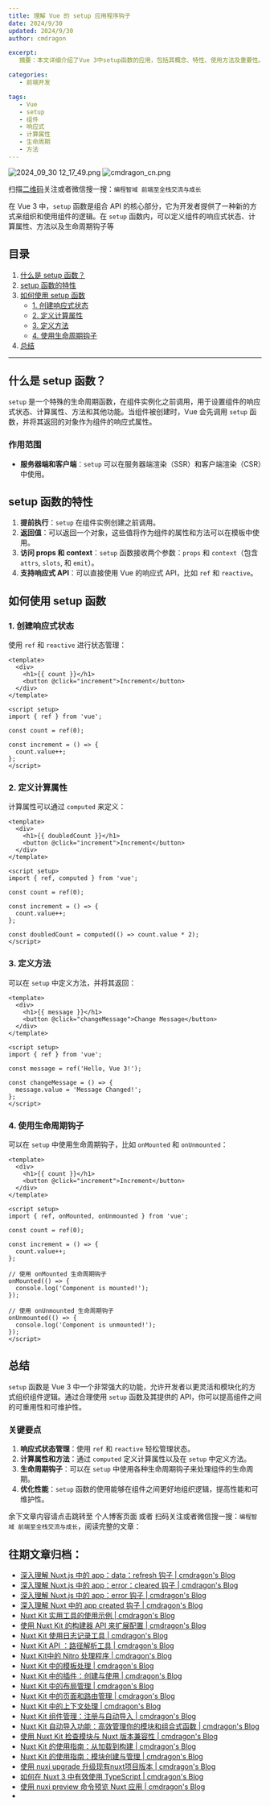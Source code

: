 ```yaml
---
title: 理解 Vue 的 setup 应用程序钩子
date: 2024/9/30
updated: 2024/9/30
author: cmdragon

excerpt:
   摘要：本文详细介绍了Vue 3中setup函数的应用，包括其概念、特性、使用方法及重要性。setup函数作为组合API的核心，在组件实例化前被调用，用于设置响应式状态、计算属性、方法和生命周期钩子，支持在SSR和CSR中使用。

categories:
   - 前端开发

tags:
   - Vue
   - setup
   - 组件
   - 响应式
   - 计算属性
   - 生命周期
   - 方法
---
```


<img src="https://static.amd794.com/blog/images/2024_09_30 12_17_49.png@blog" title="2024_09_30 12_17_49.png" alt="2024_09_30 12_17_49.png"/>


<img src="https://static.amd794.com/blog/images/cmdragon_cn.png" title="cmdragon_cn.png" alt="cmdragon_cn.png"/>


扫描[二维码](https://static.amd794.com/blog/images/cmdragon_cn.png)关注或者微信搜一搜：`编程智域 前端至全栈交流与成长`



在 Vue 3 中，`setup` 函数是组合 API 的核心部分，它为开发者提供了一种新的方式来组织和使用组件的逻辑。在 `setup` 函数内，可以定义组件的响应式状态、计算属性、方法以及生命周期钩子等

## 目录

1. [什么是 setup 函数？](#什么是-setup-函数)
2. [setup 函数的特性](#setup-函数的特性)
3. [如何使用 setup 函数](#如何使用-setup-函数)
   - [1. 创建响应式状态](#1-创建响应式状态)
   - [2. 定义计算属性](#2-定义计算属性)
   - [3. 定义方法](#3-定义方法)
   - [4. 使用生命周期钩子](#4-使用生命周期钩子)
4. [总结](#总结)

---

## 什么是 setup 函数？

`setup` 是一个特殊的生命周期函数，在组件实例化之前调用，用于设置组件的响应式状态、计算属性、方法和其他功能。当组件被创建时，Vue 会先调用 `setup` 函数，并将其返回的对象作为组件的响应式属性。

### 作用范围

- **服务器端和客户端**：`setup` 可以在服务器端渲染（SSR）和客户端渲染（CSR）中使用。

## setup 函数的特性

1. **提前执行**：`setup` 在组件实例创建之前调用。
2. **返回值**：可以返回一个对象，这些值将作为组件的属性和方法可以在模板中使用。
3. **访问 props 和 context**：`setup` 函数接收两个参数：`props` 和 `context`（包含 `attrs`, `slots`, 和 `emit`）。
4. **支持响应式 API**：可以直接使用 Vue 的响应式 API，比如 `ref` 和 `reactive`。

## 如何使用 setup 函数

### 1. 创建响应式状态

使用 `ref` 和 `reactive` 进行状态管理：

```vue
<template>
  <div>
    <h1>{{ count }}</h1>
    <button @click="increment">Increment</button>
  </div>
</template>

<script setup>
import { ref } from 'vue';

const count = ref(0);

const increment = () => {
  count.value++;
};
</script>
```

### 2. 定义计算属性

计算属性可以通过 `computed` 来定义：

```vue
<template>
  <div>
    <h1>{{ doubledCount }}</h1>
    <button @click="increment">Increment</button>
  </div>
</template>

<script setup>
import { ref, computed } from 'vue';

const count = ref(0);

const increment = () => {
  count.value++;
};

const doubledCount = computed(() => count.value * 2);
</script>
```

### 3. 定义方法

可以在 `setup` 中定义方法，并将其返回：

```vue
<template>
  <div>
    <h1>{{ message }}</h1>
    <button @click="changeMessage">Change Message</button>
  </div>
</template>

<script setup>
import { ref } from 'vue';

const message = ref('Hello, Vue 3!');

const changeMessage = () => {
  message.value = 'Message Changed!';
};
</script>
```

### 4. 使用生命周期钩子

可以在 `setup` 中使用生命周期钩子，比如 `onMounted` 和 `onUnmounted`：

```vue
<template>
  <div>
    <h1>{{ count }}</h1>
    <button @click="increment">Increment</button>
  </div>
</template>

<script setup>
import { ref, onMounted, onUnmounted } from 'vue';

const count = ref(0);

const increment = () => {
  count.value++;
};

// 使用 onMounted 生命周期钩子
onMounted(() => {
  console.log('Component is mounted!');
});

// 使用 onUnmounted 生命周期钩子
onUnmounted(() => {
  console.log('Component is unmounted!');
});
</script>
```

## 总结

`setup` 函数是 Vue 3 中一个非常强大的功能，允许开发者以更灵活和模块化的方式组织组件逻辑。通过合理使用 `setup` 函数及其提供的 API，你可以提高组件之间的可重用性和可维护性。

### 关键要点

1. **响应式状态管理**：使用 `ref` 和 `reactive` 轻松管理状态。
2. **计算属性和方法**：通过 `computed` 定义计算属性以及在 `setup` 中定义方法。
3. **生命周期钩子**：可以在 `setup` 中使用各种生命周期钩子来处理组件的生命周期。
4. **优化性能**：`setup` 函数的使用能够在组件之间更好地组织逻辑，提高性能和可维护性。


余下文章内容请点击跳转至 个人博客页面 或者 扫码关注或者微信搜一搜：`编程智域 前端至全栈交流与成长`，阅读完整的文章：

## 往期文章归档：

- [深入理解 Nuxt.js 中的 app：data：refresh 钩子 | cmdragon's Blog](https://blog.cmdragon.cn/posts/6f0c4f34bc45/)
- [深入理解 Nuxt.js 中的 app：error：cleared 钩子 | cmdragon's Blog](https://blog.cmdragon.cn/posts/732d62232fb8/)
- [深入理解 Nuxt.js 中的 app：error 钩子 | cmdragon's Blog](https://blog.cmdragon.cn/posts/cb83a085e7a4/)
- [深入理解 Nuxt 中的 app created 钩子 | cmdragon's Blog](https://blog.cmdragon.cn/posts/188ad06ef45a/)
- [Nuxt Kit 实用工具的使用示例 | cmdragon's Blog](https://blog.cmdragon.cn/posts/a66da411afd2/)
- [使用 Nuxt Kit 的构建器 API 来扩展配置 | cmdragon's Blog](https://blog.cmdragon.cn/posts/f6e87c3cf111/)
- [Nuxt Kit 使用日志记录工具 | cmdragon's Blog](https://blog.cmdragon.cn/posts/37ad5a680e7d/)
- [Nuxt Kit API ：路径解析工具 | cmdragon's Blog](https://blog.cmdragon.cn/posts/441492dbf6ae/)
- [Nuxt Kit中的 Nitro 处理程序 | cmdragon's Blog](https://blog.cmdragon.cn/posts/2bd1fe409aca/)
- [Nuxt Kit 中的模板处理 | cmdragon's Blog](https://blog.cmdragon.cn/posts/4cf144d7b562/)
- [Nuxt Kit 中的插件：创建与使用 | cmdragon's Blog](https://blog.cmdragon.cn/posts/080baafc9cf0/)
- [Nuxt Kit 中的布局管理 | cmdragon's Blog](https://blog.cmdragon.cn/posts/1c99e3fc4fb0/)
- [Nuxt Kit 中的页面和路由管理 | cmdragon's Blog](https://blog.cmdragon.cn/posts/85c68e006ffc/)
- [Nuxt Kit 中的上下文处理 | cmdragon's Blog](https://blog.cmdragon.cn/posts/83b074b7a330/)
- [Nuxt Kit 组件管理：注册与自动导入 | cmdragon's Blog](https://blog.cmdragon.cn/posts/1097e357ea9a/)
- [Nuxt Kit 自动导入功能：高效管理你的模块和组合式函数 | cmdragon's Blog](https://blog.cmdragon.cn/posts/54548c5422db/)
- [使用 Nuxt Kit 检查模块与 Nuxt 版本兼容性 | cmdragon's Blog](https://blog.cmdragon.cn/posts/7739f2e3f502/)
- [Nuxt Kit 的使用指南：从加载到构建 | cmdragon's Blog](https://blog.cmdragon.cn/posts/89214487bbdc/)
- [Nuxt Kit 的使用指南：模块创建与管理 | cmdragon's Blog](https://blog.cmdragon.cn/posts/4dc052ff586b/)
- [使用 nuxi upgrade 升级现有nuxt项目版本 | cmdragon's Blog](https://blog.cmdragon.cn/posts/07ce67a781de/)
- [如何在 Nuxt 3 中有效使用 TypeScript | cmdragon's Blog](https://blog.cmdragon.cn/posts/cd079a58ef40/)
- [使用 nuxi preview 命令预览 Nuxt 应用 | cmdragon's Blog](https://blog.cmdragon.cn/posts/7f243ae60d60/)
-

